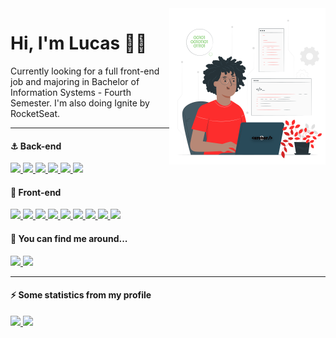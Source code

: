 <img align="right" src="erebor.svg" width=250px />

<h1>Hi, I'm Lucas 🖖🏾</h1>

<p>Currently looking for a full front-end job and majoring in Bachelor of Information Systems - Fourth Semester. I'm also doing Ignite by RocketSeat.</p>

<hr>
<h4>⚓ Back-end</h4>

<left>
    <a href="#">
        <img height="20px" src="https://img.shields.io/badge/PHP-777BB4?style=for-the-badge&logo=php&logoColor=white">
    </a>
    <a href="#">
        <img height="20px" src="https://img.shields.io/badge/Java-ED8B00?style=for-the-badge&logo=java&logoColor=white">
    </a>
    <a href="#">
        <img height="20px" src="https://img.shields.io/badge/Django-092E20?style=for-the-badge&logo=django&logoColor=green">
    </a>
    <a href="#">
        <img height="20px" src="https://img.shields.io/badge/MySQL-00000F?style=for-the-badge&logo=mysql&logoColor=white">
    </a>
    <a href="#">
        <img height="20px" src="https://img.shields.io/badge/SQLite-07405E?style=for-the-badge&logo=sqlite&logoColor=white">
    </a>
    <a href="#">
        <img height="20px" src="https://img.shields.io/badge/Insomnia-5849be?style=for-the-badge&logo=Insomnia&logoColor=white">
    </a>
</left>

<h4>📏 Front-end</h4>

<left>
    <a href="#">
        <img height="20px" src="https://img.shields.io/badge/HTML5-E34F26?style=for-the-badge&logo=html5&logoColor=white">
    </a>
    <a href="#">
        <img height="20px" src="https://img.shields.io/badge/CSS3-1572B6?style=for-the-badge&logo=css3&logoColor=white">
    </a>
     <a href="#">
        <img height="20px" src="https://img.shields.io/badge/Sass-CC6699?style=for-the-badge&logo=sass&logoColor=white">
    </a>
    <a href="#">
        <img height="20px" src="https://img.shields.io/badge/JavaScript-F7DF1E?style=for-the-badge&logo=javascript&logoColor=black">
    </a>
    <a href="#">
        <img height="20px" src="https://img.shields.io/badge/TypeScript-007ACC?style=for-the-badge&logo=typescript&logoColor=white">
    </a>
    <a href="#">
        <img height="20px" src="https://img.shields.io/badge/React-20232A?style=for-the-badge&logo=react&logoColor=61DAFB">
    </a>
    <a href="#">
        <img height="20px" src="https://img.shields.io/badge/React_Router-CA4245?style=for-the-badge&logo=react-router&logoColor=white">
    </a>
    <a href="#">
        <img height="20px" src="https://img.shields.io/badge/styled--components-DB7093?style=for-the-badge&logo=styled-components&logoColor=white">
    </a>
    <a href="#">
        <img height="20px" src="https://img.shields.io/badge/Bootstrap-563D7C?style=for-the-badge&logo=bootstrap&logoColor=white">
    </a>
    
    
</left>

<h4>🤿 You can find me around...</h4>

<left>
    <a href="https://open.spotify.com/user/911l5k0lyqc6ll6i6hhxhgan8">
        <img height="20px" src="https://img.shields.io/badge/Spotify-1ED760?&style=for-the-badge&logo=spotify&logoColor=white">
    </a>
    <a href="https://www.linkedin.com/in/lucas-souza-dev/">
        <img height="20px" src="https://img.shields.io/badge/LinkedIn-0077B5?style=for-the-badge&logo=linkedin&logoColor=white">
    </a>
</left>

<hr>

<h4>⚡ Some statistics from my profile</h4>
<div>
  <a href="https://github.com/deverebor">
  <img height="180em" src="https://github-readme-stats.vercel.app/api?username=deverebor&show_icons=true&theme=dark&include_all_commits=true&count_private=true"/>
  <img height="180em" src="https://github-readme-stats.vercel.app/api/top-langs/?username=deverebor&layout=compact&langs_count=6&theme=dark"/>
</div>

